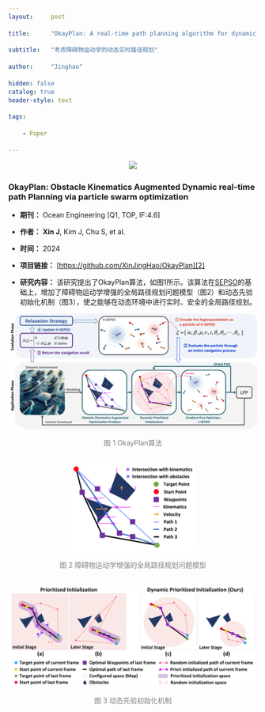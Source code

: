 ```yaml
---
layout:     post

title:      "OkayPlan: A real-time path planning algorithm for dynamic environments"

subtitle:   "考虑障碍物运动学的动态实时路径规划"

author:     "Jinghao"

hidden: false
catalog: true
header-style: text

tags:

    - Paper

---
```

<div align="center">
<a ><img width="250px" height="auto" src="https://github.com/XinJingHao/Images/raw/main/OkayPlan/navigation.gif"></a>
</div>

### OkayPlan: Obstacle Kinematics Augmented Dynamic real-time path Planning via particle swarm optimization

- **期刊：** Ocean Engineering [Q1, TOP, IF:4.6]

- **作者：** **Xin J**, Kim J, Chu S, et al.

- **时间：** 2024

- **项目链接：** [https://github.com/XinJingHao/OkayPlan][2]

- **研究内容：** 该研究提出了OkayPlan算法，如图1所示。该算法在[SEPSO][1]的基础上，增加了障碍物运动学增强的全局路径规划问题模型（图2）和动态先验初始化机制（图3），使之能够在动态环境中进行实时、安全的全局路径规划。

<div align="center">
<a ><img width="700px" height="auto" src="https://raw.githubusercontent.com/XinJingHao/OkayPlan/main/Overview.png"></a>
<p style="color: gray;">图 1 OkayPlan算法 </p>
</div>

<br>

<div align="center">
<a ><img width="250px" height="auto" src="/img/in-post/OKAOP.png"></a>
<p style="color: gray;">图 2 障碍物运动学增强的全局路径规划问题模型</p>
</div>

<br>

<div align="center">
<a ><img width="700px" height="auto" src="/img/in-post/DPI.png"></a>
<p style="color: gray;">图 3 动态先验初始化机制</p>
</div>

[1]:https://xinjinghao.online/2023/12/22/paper-sepso/
[2]:https://github.com/XinJingHao/OkayPlan
